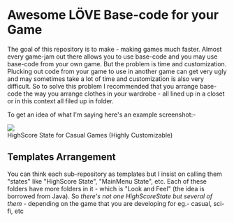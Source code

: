 # Awesome LÖVE Base-code for your Game

The goal of this repository is to make - making games much faster. Almost every game-jam out there allows you to use base-code and you may use base-code from your own game. But the problem is time and customization. Plucking out code from your game to use in another game can get very ugly and may sometimes take a lot of time and customization is also very difficult. So to solve this problem I recommended that you arrange base-code the way you arrange clothes in your wardrobe - all lined up in a closet or in this context all filed up in folder.

To get an idea of what I'm saying here's an example screenshot:-

<a href="https://github.com/YoungNeer/love2d-basecode/blob/master/HighScoreState/LAF1- Casual/">
  <img src="https://github.com/YoungNeer/love2d-basecode/blob/master/HighScoreState/LAF1- Casual/assets/screens/demo.gif"/>
</a><br>
<span style="align:center">HighScore State for Casual Games (Highly Customizable)</span>

## Templates Arrangement

You can think each sub-repository as templates but I insist on calling them "states" like "HighScore State", "MainMenu State", etc. Each of these folders have more folders in it - which is "Look and Feel" (the idea is borrowed from Java). So *there's not one HighScoreState but several of them* - depending on the game that you are developing for eg.- casual, sci-fi, etc
